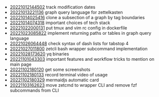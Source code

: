 - [20221012144502](/zet/20221012144502/README.md) track modification dates
- [20221013221136](/zet/20221013221136/README.md) graph query language for zettelkasten
- [20221014025416](/zet/20221014025416/README.md) clone a subsection of a graph by tag boundaries
- [20221014074318](/zet/20221014074318/README.md) important choices of tech stack
- [20221022000131](/zet/20221022000131/README.md) put tmux and vim rc config in dockerfile
- [20221023085822](/zet/20221023085822/README.md) implement returning paths or tables in graph query language
- [20221026064448](/zet/20221026064448/README.md) check syntax of dash lists for tabstop 4
- [20221027011800](/zet/20221027011800/README.md) zetcli bash wrapper subcommand implementation
- [20221028173620](/zet/20221028173620/README.md) yq binaries
- [20221101043303](/zet/20221101043303/README.md) important features and workflow tricks to mention on main page
- [20221102180120](/zet/20221102180120/README.md) get some screenshots
- [20221102180133](/zet/20221102180133/README.md) record terminal video of usage
- [20221102180329](/zet/20221102180329/README.md) mermaidjs automatic card
- [20221103162623](/zet/20221103162623/README.md) move zetcmd to wrapper CLI and remove fzf subcommands from CLI
